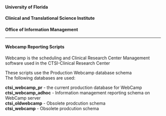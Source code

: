 #### University of Florida    
#### Clinical and Translational Science Institute   
#### Office of Information Management   
- - - - - - - - 
#### Webcamp Reporting Scripts   
Webcamp is the scheduling and Clinical Research Center Management    
software used in the CTSI-Clinical Research Center   
      
These scripts use the Production Webcamp database schema    
The following databases are used:
     
 **ctsi_webcamp_pr**  - the current production database for WebCamp   
 **ctsi_webcamp_adhoc**  - Information management reporting schema on WebCamp server   
 **ctsi_oldwebcamp**  - Obsolete prodcution schema   
 **ctsi_webcamp** - Obsolete prodcution schema   
